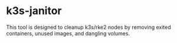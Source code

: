 # k3s-janitor
This tool is designed to cleanup k3s/rke2 nodes by removing exited containers, unused images, and dangling volumes.
